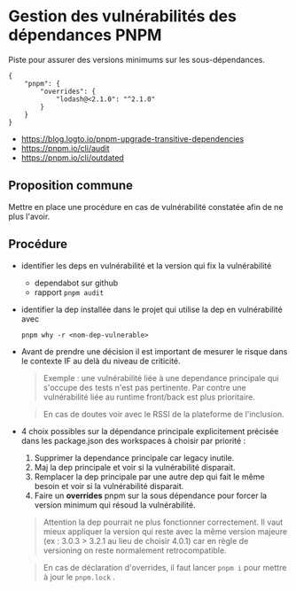 # Gestion des vulnérabilités des dépendances PNPM

Piste pour assurer des versions minimums sur les sous-dépendances.

```
{
    "pnpm": {
        "overrides": {
            "lodash@<2.1.0": "^2.1.0"
        }
    }
}
```

- https://blog.logto.io/pnpm-upgrade-transitive-dependencies
- https://pnpm.io/cli/audit
- https://pnpm.io/cli/outdated

## Proposition commune

Mettre en place une procédure en cas de vulnérabilité constatée afin de ne plus l'avoir.

## Procédure

- identifier les deps en vulnérabilité et la version qui fix la vulnérabilité
  - dependabot sur github
  - rapport `pnpm audit`
- identifier la dep installée dans le projet qui utilise la dep en vulnérabilité avec

  `pnpm why -r <nom-dep-vulnerable>`

- Avant de prendre une décision il est important de mesurer le risque dans le contexte IF au delà du niveau de criticité.

  > Exemple : une vulnérabilité liée à une dependance principale qui s'occupe des tests n'est pas pertinente. Par contre une vulnérabilité liée au runtime front/back est plus prioritaire.

  > En cas de doutes voir avec le RSSI de la plateforme de l'inclusion.

- 4 choix possibles sur la dépendance principale explicitement précisée dans les package.json des workspaces à choisir par priorité :

  1. Supprimer la dependance principale car legacy inutile.
  2. Maj la dep principale et voir si la vulnérabilité disparait.
  3. Remplacer la dep principale par une autre dep qui fait le même besoin et voir si la vulnérabilité disparait.
  4. Faire un **overrides** pnpm sur la sous dépendance pour forcer la version minimum qui résoud la vulnérabilité.

  > Attention la dep pourrait ne plus fonctionner correctement. Il vaut mieux appliquer la version qui reste avec la même version majeure (ex : 3.0.3 > 3.2.1 au lieu de choisir 4.0.1) car en règle de versioning on reste normalement retrocompatible.

  > En cas de déclaration d'overrides, il faut lancer `pnpm i` pour mettre à jour le `pnpm.lock` .
